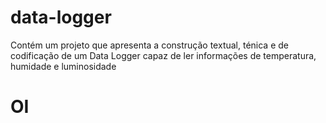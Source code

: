 # data-logger
Contém um projeto que apresenta a construção textual, ténica e de codificação de um Data Logger capaz de ler informações de temperatura, humidade e luminosidade

# OI
